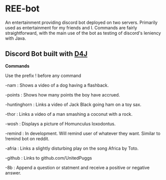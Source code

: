 # REE-bot
An entertainment providing discord bot deployed on two servers. Primarily used as entertainment for my friends and I. Commands are fairly straightforward, with the main use of the bot as testing of discord's leniency with Java.
## Discord Bot built with [D4J](https://github.com/Discord4J/Discord4J)
**Commands**

Use the prefix ! before any command

-nam : Shows a video of a dog having a flashback.

-points : Shows how many points the boy have accrued.

-huntinghorn : Links a video of Jack Black going ham on a toy sax.

-thor : Links a video of a man smashing a coconut with a rock.

-wosh : Displays a picture of Homunculus loxodontus.

-remind : In development. Will remind user of whatever they want. Similar to !remind bot on reddit.

-afria : Links a slightly disturbing play on the song Africa by Toto.

-github : Links to github.com/UnitedPuggs

-8b : Append a question or statment and receive a positive or negative answer.
